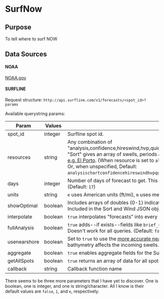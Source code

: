 # SurfNow

## Purpose

To tell where to surf NOW

## Data Sources

#### NOAA

[NOAA.gov](noaa.gov)

#### SURFLINE
Request structure: `http://api.surfline.com/v1/forecasts/<spot_id>?params`

Available querystring params:

Param|Values|Effect
-----|------|------
spot_id|integer|Surfline spot id.
resources|string|Any combination of "analysis,confidence,hireswind,hvp,quickspot,sort,surf,surflineweather,tide,ureport,watertemp,weather,wind". "Sort" gives an array of swells, periods & heights that are used for the forecast tables on spot forecast pages [e.g. El Porto](https://www.surfline.com/surf-report/el-porto/5842041f4e65fad6a7708906/forecast). (When resource is set to `all`, you get `analysisconfidencehvpsortsurftidewatertempweatherwind`. Or, when unspecified, Default: `analysischartconfidencehireswindhvpquickspotsortsurfsurflineweathertideureportwatertempweatherwind`)
days|integer|Number of days of forecast to get. This seems to cap out at 16 for Wind and 25 for Surf. (Credit source) (Default: `17`)
units|string|`e` uses American units (ft/mi), `m` uses metric (Default: `e`)
showOptimal|boolean|Includes arrays of doubles (0-1) indicating whether each wind & swell forecast is optimal for this spot or not. Included in the Sort and Wind JSON object. (Default: `false`)
interpolate|boolean|`true` interpolates "forecasts" into every 3 hours instead of the default every 6. (Default: `false`)
fullAnalysis|boolean|`true` adds--if exists--fields like `brief_outlook`, `best_bet`, and `extended_outlook` to the Analysis JSON object. Doesn't work for all queries. (Default: `false`)
usenearshore|boolean|Set to `true` to use the [more accurate nearshore models](http://www.surfline.com/surf-science/what-is-lola---forecaster-blog_61031/) that take into account how each spot's unique bathymetry affects the incoming swells. (Credit source) (Deafult: `false`)
aggregate|boolean|`true` enables aggregate fields for the Surf resource. Doesn't work for all queries. (Default: `false`)
getAllSpots|boolean|`true` returns an array of data for all spots in the same region as `spot_id` (Default: `false`)
callback|string|Callback function name

There seems to be three more parameters that I have yet to discover. One is boolean, one is integer, and one is string/character. All I know is their default values are `false`, `1`, and `e`, respectively.
